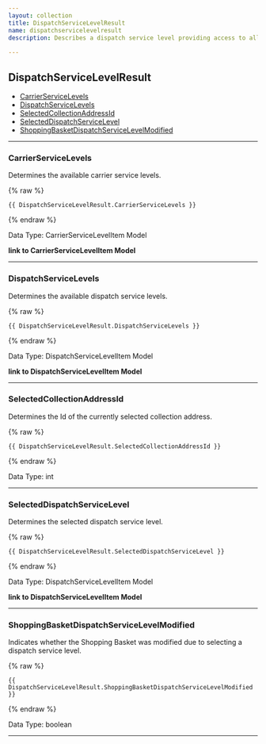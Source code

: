 ```yaml
---
layout: collection
title: DispatchServiceLevelResult
name: dispatchservicelevelresult
description: Describes a dispatch service level providing access to all it's properties.
 
---
```


## DispatchServiceLevelResult

* [CarrierServiceLevels](#carrierservicelevels)
* [DispatchServiceLevels](#dispatchservicelevels)
* [SelectedCollectionAddressId](#selectedcollectionaddressid)
* [SelectedDispatchServiceLevel](#selecteddispatchservicelevel)
* [ShoppingBasketDispatchServiceLevelModified](#shoppingbasketdispatchservicelevelmodified)

---

<a name="carrierservicelevels"></a>
### CarrierServiceLevels
Determines the available carrier service levels.

{% raw %}
```liquid
{{ DispatchServiceLevelResult.CarrierServiceLevels }}

```
{% endraw %}

Data Type: CarrierServiceLevelItem	Model

__link to CarrierServiceLevelItem	Model__

---

<a name="dispatchservicelevels"></a>
### DispatchServiceLevels
Determines the available dispatch service levels.

{% raw %}
```liquid
{{ DispatchServiceLevelResult.DispatchServiceLevels }}

```
{% endraw %}

Data Type: DispatchServiceLevelItem Model

__link to DispatchServiceLevelItem Model__

---

<a name="selectedcollectionaddressid"></a>
### SelectedCollectionAddressId
Determines the Id of the currently selected collection address.

{% raw %}
```liquid
{{ DispatchServiceLevelResult.SelectedCollectionAddressId }}

```
{% endraw %}

Data Type: int

---

<a name="selecteddispatchservicelevel"></a>
### SelectedDispatchServiceLevel
Determines the selected dispatch service level.

{% raw %}
```liquid
{{ DispatchServiceLevelResult.SelectedDispatchServiceLevel }}

```
{% endraw %}

Data Type: DispatchServiceLevelItem Model

__link to DispatchServiceLevelItem Model__

---

<a name="shoppingbasketdispatchservicelevelmodified"></a>
### ShoppingBasketDispatchServiceLevelModified
Indicates whether the Shopping Basket was modified due to selecting a dispatch service level.

{% raw %}
```liquid
{{ DispatchServiceLevelResult.ShoppingBasketDispatchServiceLevelModified }}

```
{% endraw %}

Data Type: boolean

---